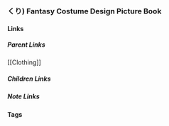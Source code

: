 ### くり) Fantasy Costume Design Picture Book
#### Links
##### Parent Links
[[Clothing]]
##### Children Links
##### Note Links
#### Tags
